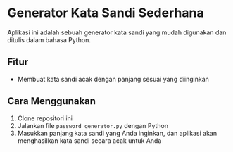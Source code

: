 # Generator Kata Sandi Sederhana

Aplikasi ini adalah sebuah generator kata sandi yang mudah digunakan dan ditulis dalam bahasa Python.

## Fitur
- Membuat kata sandi acak dengan panjang sesuai yang diinginkan

## Cara Menggunakan
1. Clone repositori ini
2. Jalankan file `password_generator.py` dengan Python
3. Masukkan panjang kata sandi yang Anda inginkan, dan aplikasi akan menghasilkan kata sandi secara acak untuk Anda
